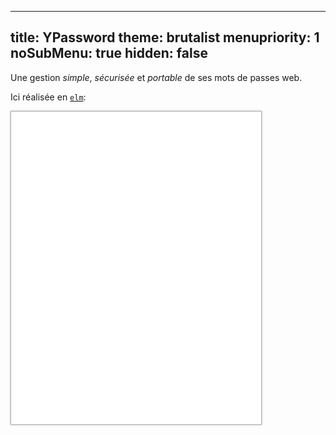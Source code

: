 -----
title: YPassword
theme: brutalist
menupriority: 1
noSubMenu: true
hidden: false
-----
Une gestion _simple_, _sécurisée_ et _portable_ de ses mots de passes web.

Ici réalisée en [`elm`](http://elm-lang.org):

<iframe width="400" scrolling="no" height="500" frameborder="0" src="/YPassword" style="border: solid 1px rgba(0,0,0,0.3); box-shadow: 0 0 3px rgba(0,0,0,0.3); padding: 0"/>

Souvenez vous d'_un_ seul mot de passe de bonne qualité, le reste suis.

Ici vous trouverez :

 - Un [widget](/Scratch/files/YPassword-1.8.zip) ;
 - un [Applescript](/Scratch/files/forcePaste.app.zip) pour simuler la copie dans les champs textes protégés ;
 - une [application web](/Scratch/fr/softwares/ypassword/web/) écrite avec [Cappuccino](http://cappuccino.org),
 - une [application web](/Scratch/fr/softwares/ypassword/iphoneweb/) pour iPhone ;
 - un [script utilisable en ligne de commande](http://github.com/yogsototh/YPasswordCLI).

Dans peu de temps je créerai une application iPhone pour YPassword.
